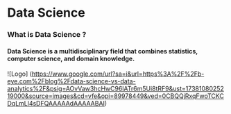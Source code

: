 
# Data Science 
### What is Data Science ?

#### Data Science is a multidisciplinary field that combines statistics, computer science, and domain knowledge.

![Logo] (https://www.google.com/url?sa=i&url=https%3A%2F%2Fb-eye.com%2Fblog%2Fdata-science-vs-data-analytics%2F&psig=AOvVaw3hcHwC96lATr6m5Ui8tRF9&ust=1738108025219000&source=images&cd=vfe&opi=89978449&ved=0CBQQjRxqFwoTCKCDqLmLl4sDFQAAAAAdAAAAABAI)

